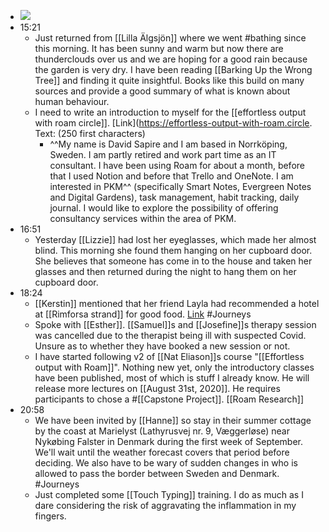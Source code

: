 - ![](https://firebasestorage.googleapis.com/v0/b/firescript-577a2.appspot.com/o/imgs%2Fapp%2FDavidsroam%2Fb2FV5k5XhG.png?alt=media&token=9e23c935-fb5b-415a-9db0-f7bd3546e82f)
- 15:21
    - Just returned from [[Lilla Älgsjön]] where we went #bathing  since this morning. It has been sunny and warm but now there are thunderclouds over us and we are hoping for a good rain because the garden is very dry. I have been reading  [[Barking Up the Wrong Tree]] and finding it quite insightful. Books like this build on many sources  and provide a good summary of what is known about human behaviour.
    - I need to write an introduction to myself for the [[effortless output with roam circle]]. [Link](https://effortless-output-with-roam.circle. Text: (250 first characters)
        - ^^My name is David Sapire and I am based in Norrköping, Sweden. I am partly retired and work part time as an IT consultant. I have been using Roam for about a month, before that I used Notion and before that Trello and OneNote. I am interested in PKM^^ (specifically Smart Notes, Evergreen Notes and Digital Gardens), task management, habit tracking, daily journal. I would like to explore the possibility of offering consultancy services within the area of PKM.
- 16:51
    - Yesterday [[Lizzie]] had lost her eyeglasses, which made her almost blind. This morning she found them hanging on her cupboard door. She believes that someone has come in to the house and taken her glasses and then returned during the night to hang them on her cupboard door.
- 18:24
    - [[Kerstin]] mentioned that her friend Layla had recommended a hotel at [[Rimforsa strand]] for good food. [Link](https://www.rimforsastrand.se/) #Journeys
    - Spoke with [[Esther]]. [[Samuel]]s and [[Josefine]]s therapy session was cancelled due to the therapist being ill with suspected Covid. Unsure as to whether they have booked a new session or not.
    - I have started following v2 of [[Nat Eliason]]s course "[[Effortless output with Roam]]". Nothing new yet, only the introductory classes have been published, most of which is stuff I already know. He will release more lectures on [[August 31st, 2020]]. He requires participants to chose a #[[Capstone Project]]. [[Roam Research]]
- 20:58
    - We have been invited by [[Hanne]] so stay in their summer cottage by the coast at Marielyst (Lathyrusvej nr. 9, Væggerløse) near Nykøbing Falster in Denmark during the first week of September. We'll wait until the weather forecast covers that period before deciding. We also have to be wary of sudden changes in who is allowed to pass the border between Sweden and Denmark. #Journeys
    - Just completed some [[Touch Typing]] training. I do as much as I dare considering the risk of aggravating the inflammation in my fingers.
